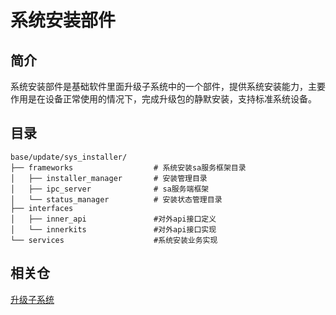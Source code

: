 # 系统安装部件

## 简介
系统安装部件是基础软件里面升级子系统中的一个部件，提供系统安装能力，主要作用是在设备正常使用的情况下，完成升级包的静默安装，支持标准系统设备。

## 目录

```
base/update/sys_installer/
├── frameworks                  # 系统安装sa服务框架目录
│   ├── installer_manager       # 安装管理目录
│   ├── ipc_server              # sa服务端框架
│   └── status_manager          # 安装状态管理目录
├── interfaces
│   ├── inner_api               #对外api接口定义
│   └── innerkits               #对外api接口实现
└── services                    #系统安装业务实现
```

## 相关仓

[升级子系统](https://gitcode.com/openharmony/update_updater/blob/master/README_zh.md)

